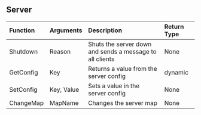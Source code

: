 ## Server

| Function  | Arguments  |     Description                                          | Return Type  |
| :-------- | :-------   | :------------------------------------------------------- | :----------  |
| Shutdown  | Reason     | Shuts the server down and sends a message to all clients | None         |
| GetConfig | Key        | Returns a value from the server config                   | dynamic      |
| SetConfig | Key, Value | Sets a value in the server config                        | None         |
| ChangeMap | MapName    | Changes the server map                                   | None         |
